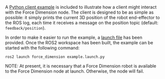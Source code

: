 
<!-- License

Copyright 2022-2023 Neuromechatronics Lab, Carnegie Mellon University

Created by: a. whit. (nml@whit.contact)

This Source Code Form is subject to the terms of the Mozilla Public
License, v. 2.0. If a copy of the MPL was not distributed with this
file, You can obtain one at https://mozilla.org/MPL/2.0/.
-->


A [Python client example](../../scripts/run_example) is included to 
illustrate how a client might interact with the Force Dimension node. The 
client is designed to be as simple as possible: it simply prints the current 
3D position of the robot end-effector to the ROS log, each time it receives a 
message on the position topic (default: ``feedback/position``).

In order to make it easier to run the example, a 
[launch file](../../launch/example.launch.py) has been provided. Once the ROS2 
workspace has been built, the example can be started with the following 
command:

```ros2 launch force_dimension example.launch.py```

NOTE: At present, it is necessary that a Force Dimension robot is available to 
the Force Dimension node at launch. Otherwise, the node will fail.

